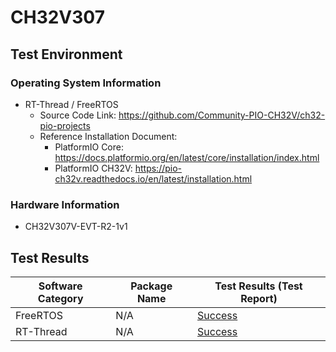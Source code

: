 
# CH32V307

## Test Environment

### Operating System Information

- RT-Thread / FreeRTOS
    - Source Code Link: https://github.com/Community-PIO-CH32V/ch32-pio-projects
    - Reference Installation Document:
        - PlatformIO Core: https://docs.platformio.org/en/latest/core/installation/index.html
        - PlatformIO CH32V: https://pio-ch32v.readthedocs.io/en/latest/installation.html

### Hardware Information

- CH32V307V-EVT-R2-1v1

## Test Results

| Software Category | Package Name | Test Results (Test Report) |
| ----------------- | ------------ | -------------------------- |
| FreeRTOS          | N/A          | [Success][FreeRTOS]        |
| RT-Thread         | N/A          | [Success][RTThread]        |

[FreeRTOS]: ./FreeRTOS/README.md
[RTThread]: ./RT-Thread/README.md
